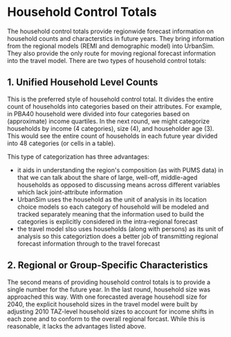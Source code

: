 # Household Control Totals

The household control totals provide regionwide forecast information on household counts and characterstics in future years. They bring information from the regional models (REMI and demographic model) into UrbanSim. They also provide the only route for moving regional forecast information into the travel model. There are two types of household control totals:

## 1. Unified Household Level Counts
This is the preferred style of household control total. It divides the entire count of households into categories based on their attributes. For example, in PBA40 household were divided into four categories based on (approximate) income quartiles. In the next round, we might categorize households by income (4 categories), size (4), and householder age (3). This would see the entire count of households in each future year divided into 48 categories (or cells in a table). 

This type of categorization has three advantages:
* it aids in understanding the region's composition (as with PUMS data) in that we can talk about the share of large, well-off, middle-aged households as opposed to discussing means across different variables which lack joint-attribute information
* UrbanSim uses the household as the unit of analysis in its location choice models so each category of household will be modeled and tracked separately meaning that the information used to build the categories is explicitly considered in the intra-regional forecast
* the travel model slso uses households (along with persons) as its unit of analysis so this categoriztion does a better job of transmitting regional forecast information through to the travel forecast

## 2. Regional or Group-Specific Characteristics
The second means of providing household control totals is to provide a single number for the future year. In the last round, household size was approached this way. With one forecasted average househodl size for 2040, the explicit household sizes in the travel model were built by adjusting 2010 TAZ-level household sizes to account for income shifts in each zone and to conform to the overall regional forcast. While this is reasonable, it lacks the advantages listed above.
